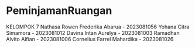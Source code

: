 # PeminjamanRuangan
KELOMPOK 7 Nathasa Rowen Frederika Abarua - 2023081056 Yohana Citra Simamora - 2023081012 Davina Intan Aurelya - 2023081003 Ramadhan Alvito Alfian - 2023081006 Cornelius Farrel Mahardika - 2023081026
